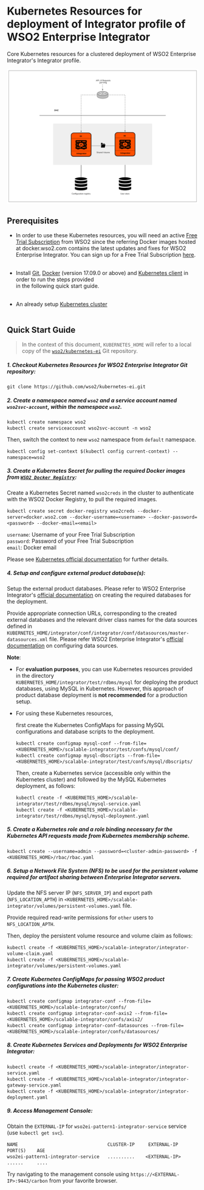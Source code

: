 # Kubernetes Resources for deployment of Integrator profile of WSO2 Enterprise Integrator

Core Kubernetes resources for a clustered deployment of WSO2 Enterprise Integrator's Integrator profile.

![A "scalable" unit of WSO2 Enterprise Integrator's Integrator profile](integrator-cluster.png)

## Prerequisites

* In order to use these Kubernetes resources, you will need an active [Free Trial Subscription](https://wso2.com/free-trial-subscription)
from WSO2 since the referring Docker images hosted at docker.wso2.com contains the latest updates and fixes for WSO2 Enterprise Integrator.
You can sign up for a Free Trial Subscription [here](https://wso2.com/free-trial-subscription).<br><br>

* Install [Git](https://git-scm.com/book/en/v2/Getting-Started-Installing-Git), [Docker](https://www.docker.com/get-docker)
(version 17.09.0 or above) and [Kubernetes client](https://kubernetes.io/docs/tasks/tools/install-kubectl/)
in order to run the steps provided<br>in the following quick start guide.<br><br>

* An already setup [Kubernetes cluster](https://kubernetes.io/docs/setup/pick-right-solution/)<br><br>
 
## Quick Start Guide

>In the context of this document, `KUBERNETES_HOME` will refer to a local copy of the [`wso2/kubernetes-ei`](https://github.com/wso2/kubernetes-ei/)
Git repository.<br>

##### 1. Checkout Kubernetes Resources for WSO2 Enterprise Integrator Git repository:

```
git clone https://github.com/wso2/kubernetes-ei.git
```

##### 2. Create a namespace named `wso2` and a service account named `wso2svc-account`, within the namespace `wso2`.

```
kubectl create namespace wso2
kubectl create serviceaccount wso2svc-account -n wso2
```

Then, switch the context to new `wso2` namespace from `default` namespace.

```
kubectl config set-context $(kubectl config current-context) --namespace=wso2
```

##### 3. Create a Kubernetes Secret for pulling the required Docker images from [`WSO2 Docker Registry`](https://docker.wso2.com):

Create a Kubernetes Secret named `wso2creds` in the cluster to authenticate with the WSO2 Docker Registry, to pull the required images.

```
kubectl create secret docker-registry wso2creds --docker-server=docker.wso2.com --docker-username=<username> --docker-password=<password> --docker-email=<email>
```

`username`: Username of your Free Trial Subscription<br>
`password`: Password of your Free Trial Subscription<br>
`email`: Docker email

Please see [Kubernetes official documentation](https://kubernetes.io/docs/tasks/configure-pod-container/pull-image-private-registry/#create-a-secret-in-the-cluster-that-holds-your-authorization-token)
for further details.

##### 4. Setup and configure external product database(s):

Setup the external product databases. Please refer to WSO2 Enterprise Integrator's [official documentation](https://docs.wso2.com/display/EI620/Clustering+the+ESB+Profile#ClusteringtheESBProfile-Creatingthedatabases)
on creating the required databases for the deployment.

Provide appropriate connection URLs, corresponding to the created external databases and the relevant driver class names for the data sources defined in
`KUBERNETES_HOME/integrator/conf/integrator/conf/datasources/master-datasources.xml` file. Please refer WSO2 Enterprise Integrator's
[official documentation](https://docs.wso2.com/display/EI620/Configuring+master-datasources.xml) on configuring data sources.

**Note**:

* For **evaluation purposes**, you can use Kubernetes resources provided in the directory<br>
`KUBERNETES_HOME/integrator/test/rdbms/mysql` for deploying the product databases, using MySQL in Kubernetes. However, this approach of product database deployment is
**not recommended** for a production setup.

* For using these Kubernetes resources,

    first create the Kubernetes ConfigMaps for passing MySQL configurations and database scripts to the deployment.
    
    ```
    kubectl create configmap mysql-conf --from-file=<KUBERNETES_HOME>/scalable-integrator/test/confs/mysql/conf/
    kubectl create configmap mysql-dbscripts --from-file=<KUBERNETES_HOME>/scalable-integrator/test/confs/mysql/dbscripts/
    ```

    Then, create a Kubernetes service (accessible only within the Kubernetes cluster) and followed by the MySQL Kubernetes deployment, as follows:
    
    ```
    kubectl create -f <KUBERNETES_HOME>/scalable-integrator/test/rdbms/mysql/mysql-service.yaml
    kubectl create -f <KUBERNETES_HOME>/scalable-integrator/test/rdbms/mysql/mysql-deployment.yaml
    ```
    
##### 5. Create a Kubernetes role and a role binding necessary for the Kubernetes API requests made from Kubernetes membership scheme.

```
kubectl create --username=admin --password=<cluster-admin-password> -f <KUBERNETES_HOME>/rbac/rbac.yaml
```

##### 6. Setup a Network File System (NFS) to be used for the persistent volume required for artifact sharing between Enterprise Integrator servers.

Update the NFS server IP (`NFS_SERVER_IP`) and export path (`NFS_LOCATION_APTH`) in `<KUBERNETES_HOME>/scalable-integrator/volumes/persistent-volumes.yaml` file.

Provide required read-write permissions for `other` users to `NFS_LOCATION_APTH`.

Then, deploy the persistent volume resource and volume claim as follows:

```
kubectl create -f <KUBERNETES_HOME>/scalable-integrator/integrator-volume-claim.yaml
kubectl create -f <KUBERNETES_HOME>/scalable-integrator/volumes/persistent-volumes.yaml
```
    
##### 7. Create Kubernetes ConfigMaps for passing WSO2 product configurations into the Kubernetes cluster:

```
kubectl create configmap integrator-conf --from-file=<KUBERNETES_HOME>/scalable-integrator/confs/
kubectl create configmap integrator-conf-axis2 --from-file=<KUBERNETES_HOME>/scalable-integrator/confs/axis2/
kubectl create configmap integrator-conf-datasources --from-file=<KUBERNETES_HOME>/scalable-integrator/confs/datasources/
```

##### 8. Create Kubernetes Services and Deployments for WSO2 Enterprise Integrator:

```
kubectl create -f <KUBERNETES_HOME>/scalable-integrator/integrator-service.yaml
kubectl create -f <KUBERNETES_HOME>/scalable-integrator/integrator-gateway-service.yaml
kubectl create -f <KUBERNETES_HOME>/scalable-integrator/integrator-deployment.yaml
```

##### 9. Access Management Console:

Obtain the `EXTERNAL-IP` for `wso2ei-pattern1-integrator-service` service (use `kubectl get svc`).

```
NAME                                 CLUSTER-IP     EXTERNAL-IP    PORT(S)    AGE
wso2ei-pattern1-integrator-service   ..........    <EXTERNAL-IP>   ......     ....
```

Try navigating to the management console using `https://<EXTERNAL-IP>:9443/carbon` from your favorite browser.
